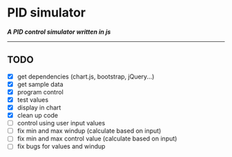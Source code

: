 # PID simulator

***A PID control simulator written in js***

---

## TODO

* [X] get dependencies (chart.js, bootstrap, jQuery...)
* [X] get sample data
* [X] program control
* [X] test values
* [X] display in chart
* [X] clean up code
* [ ] control using user input values
* [ ] fix min and max windup (calculate based on input)
* [ ] fix min and max control value (calculate based on input)
* [ ] fix bugs for values and windup
